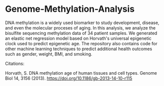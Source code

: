 # Genome-Methylation-Analysis
DNA methylation is a widely used biomarker to study development, disease, and even the molecular proceses of aging. In this analysis, we analyze the bisulfite sequencing methylation data of 34 patient samples. We generated an elastic net regression model based on Horvath's universal epigenetic clock used to predict epigenetic age. The repository also contains code for other machine learning techniques to predict additional health outcomes such as gender, weight, BMI, and smoking.












Citations: 

Horvath, S. DNA methylation age of human tissues and cell types. Genome Biol 14, 3156 (2013). https://doi.org/10.1186/gb-2013-14-10-r115


